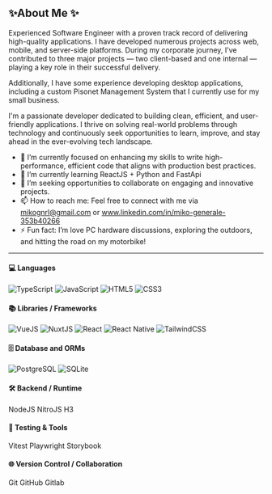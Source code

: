 ## ✨About Me ✨

Experienced Software Engineer with a proven track record of delivering high-quality applications. I have developed numerous projects across web, mobile, and server-side platforms. During my corporate journey, I’ve contributed to three major projects — two client-based and one internal — playing a key role in their successful delivery.

Additionally, I have some experience developing desktop applications, including a custom Pisonet Management System that I currently use for my small business.

I'm a passionate developer dedicated to building clean, efficient, and user-friendly applications. I thrive on solving real-world problems through technology and continuously seek opportunities to learn, improve, and stay ahead in the ever-evolving tech landscape.


- 🔭 I’m currently focused on enhancing my skills to write high-performance, efficient code that aligns with production best practices.
- 🌱 I’m currently learning ReactJS + Python and FastApi
- 💞️ I’m seeking opportunities to collaborate on engaging and innovative projects.
- 📫 How to reach me: Feel free to connect with me via mikognrl@gmail.com or www.linkedin.com/in/miko-generale-353b40266
- ⚡ Fun fact: I’m love PC hardware discussions, exploring the outdoors, and hitting the road on my motorbike!

---


#### 💻 Languages
![TypeScript](https://img.shields.io/badge/typescript-%23007ACC.svg?style=for-the-badge&logo=typescript&logoColor=white) ![JavaScript](https://img.shields.io/badge/javascript-%23323330.svg?style=for-the-badge&logo=javascript&logoColor=%23F7DF1E) ![HTML5](https://img.shields.io/badge/html5-%23E34F26.svg?style=for-the-badge&logo=html5&logoColor=white) ![CSS3](https://img.shields.io/badge/css3-%231572B6.svg?style=for-the-badge&logo=css3&logoColor=white)

#### 📚 Libraries / Frameworks
 ![VueJS](https://img.shields.io/badge/VueJS-35495e?style=for-the-badge&logo=vuedotjs)
 ![NuxtJS](https://img.shields.io/badge/NuxtJS-35495e?style=for-the-badge&logo=nuxtdotjs)
 ![React](https://img.shields.io/badge/React-blue?style=for-the-badge&logo=react&logoColor=white)
 ![React Native](https://img.shields.io/badge/React_Native-blue?style=for-the-badge&logo=react&logoColor=white)
 ![TailwindCSS](https://img.shields.io/badge/TailwindCSS-2563eb?style=for-the-badge&logo=tailwindcss&logoColor=white)

#### 🗄️ Database and ORMs
 ![PostgreSQL](https://img.shields.io/badge/PostgreSQL-336791?style=for-the-badge&logo=postgresql&logoColor=white)
 ![SQLite](https://img.shields.io/badge/SQLite-003B57?style=for-the-badge&logo=sqlite&logoColor=white)
    
#### 🛠️ Backend / Runtime
 NodeJS NitroJS H3

#### 🧪 Testing & Tools
 Vitest Playwright Storybook
    
#### 🌐 Version Control / Collaboration
 Git GitHub Gitlab
